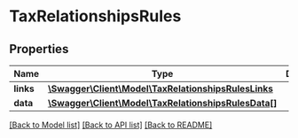 # TaxRelationshipsRules

## Properties
Name | Type | Description | Notes
------------ | ------------- | ------------- | -------------
**links** | [**\Swagger\Client\Model\TaxRelationshipsRulesLinks**](TaxRelationshipsRulesLinks.md) |  | [optional] 
**data** | [**\Swagger\Client\Model\TaxRelationshipsRulesData[]**](TaxRelationshipsRulesData.md) |  | [optional] 

[[Back to Model list]](../../README.md#documentation-for-models) [[Back to API list]](../../README.md#documentation-for-api-endpoints) [[Back to README]](../../README.md)

